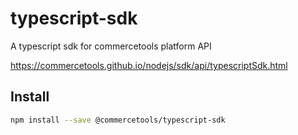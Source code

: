# typescript-sdk

A typescript sdk for commercetools platform API

https://commercetools.github.io/nodejs/sdk/api/typescriptSdk.html

## Install

```bash
npm install --save @commercetools/typescript-sdk
```
